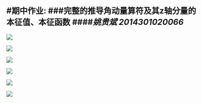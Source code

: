 #期中作业:
###完整的推导角动量算符及其z轴分量的本征值、本征函数
####*姚贵斌 2014301020066*
------

![](http://p1.bpimg.com/578852/8de65728d9a079ea.jpg)

![](http://p1.bpimg.com/578852/1ec128d16d1a5549.jpg)

![](http://p1.bpimg.com/578852/b82392c11e50fb8c.jpg)

![](http://p1.bpimg.com/578852/00e91d459ceb0f9c.jpg)

![](http://p1.bpimg.com/578852/7734991c5f7e62aa.jpg)

![](http://p1.bpimg.com/578852/14be1f29276fa45e.jpg)
